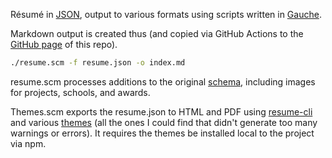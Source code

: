 Résumé in [JSON](https://jsonresume.org/), output to various formats using scripts written in [Gauche](https://practical-scheme.net/gauche/).

Markdown output is created thus (and copied via GitHub Actions to the [GitHub page](http://philipchu.com) of this repo).

```sh
./resume.scm -f resume.json -o index.md
```

resume.scm processes additions to the original [schema](https://github.com/jsonresume/resume-schema/issues), including images for projects, schools, and awards.

Themes.scm exports the resume.json to HTML and PDF using [resume-cli](https://github.com/jsonresume/resume-cli) and various [themes](https://jsonresume.org/themes/) (all the ones I could find that didn't generate too many warnings or errors). It requires the themes be installed local to the project via npm.

